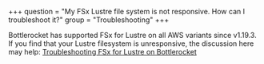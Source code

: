 +++
question = "My FSx Lustre file system is not responsive. How can I troubleshoot it?"
group = "Troubleshooting"
+++

Bottlerocket has supported FSx for Lustre on all AWS variants since v1.19.3.
If you find that your Lustre filesystem is unresponsive, the discussion here
may help:
[Troubleshooting FSx for Lustre on Bottlerocket](https://github.com/bottlerocket-os/bottlerocket/issues/3459)

